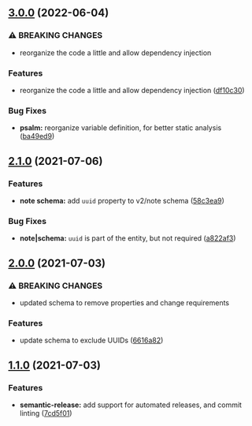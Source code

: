 ## [3.0.0](https://github.com/shmolf/noted-hydrator/compare/v2.1.0...v3.0.0) (2022-06-04)


### ⚠ BREAKING CHANGES

* reorganize the code a little and allow dependency injection

### Features

* reorganize the code a little and allow dependency injection ([df10c30](https://github.com/shmolf/noted-hydrator/commit/df10c3046aa39af11e7e3070f7b7a70fdef805bb))


### Bug Fixes

* **psalm:** reorganize variable definition, for better static analysis ([ba49ed9](https://github.com/shmolf/noted-hydrator/commit/ba49ed94cac1df1c8ee521450873650e59e95ebb))

## [2.1.0](https://github.com/shmolf/noted-hydrator/compare/v2.0.0...v2.1.0) (2021-07-06)


### Features

* **note schema:** add `uuid` property to v2/note schema ([58c3ea9](https://github.com/shmolf/noted-hydrator/commit/58c3ea93c0d0486ec67a4097d1c389ddc3cb3830))


### Bug Fixes

* **note|schema:** `uuid` is part of the entity, but not required ([a822af3](https://github.com/shmolf/noted-hydrator/commit/a822af32e44f0e6b3309a7d4d0096f3404b63ee5))

## [2.0.0](https://github.com/shmolf/noted-hydrator/compare/v1.1.0...v2.0.0) (2021-07-03)


### ⚠ BREAKING CHANGES

* updated schema to remove properties and change requirements

### Features

* update schema to exclude UUIDs ([6616a82](https://github.com/shmolf/noted-hydrator/commit/6616a82defd19d04928f40ab06821b7f2b1d8fde))

## [1.1.0](https://github.com/shmolf/noted-hydrator/compare/v1.0.1...v1.1.0) (2021-07-03)


### Features

* **semantic-release:** add support for automated releases, and commit linting ([7cd5f01](https://github.com/shmolf/noted-hydrator/commit/7cd5f01f28e8fd3075fb9711b9a71937a7b11635))
